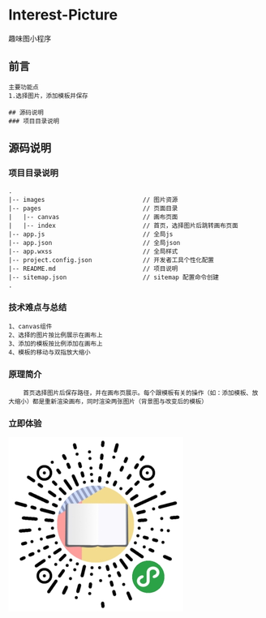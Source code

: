 # Interest-Picture
趣味图小程序
## 前言
```
主要功能点
1.选择图片，添加模板并保存

## 源码说明
### 项目目录说明
```
## 源码说明
### 项目目录说明
```
.
|-- images                           // 图片资源
|-- pages                            // 页面目录
|   |-- canvas                       // 画布页面
|   |-- index                        // 首页，选择图片后跳转画布页面
|-- app.js                           // 全局js
|-- app.json                         // 全局json
|-- app.wxss                         // 全局样式
|-- project.config.json              // 开发者工具个性化配置
|-- README.md                        // 项目说明 
|-- sitemap.json                     // sitemap 配置命令创建
.
```
### 技术难点与总结
```
1、canvas组件                                           
2、选择的图片按比例展示在画布上
3、添加的模板按比例添加在画布上
4、模板的移动与双指放大缩小
```
### 原理简介
```
    首页选择图片后保存路径，并在画布页展示。每个跟模板有关的操作（如：添加模板、放大缩小）都是重新渲染画布，同时渲染两张图片（背景图与改变后的模板）
```
### 立即体验
![](images/code.jpg)
